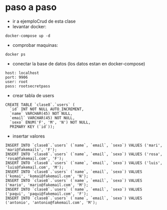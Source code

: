 
paso a paso
===
* ir a ejemploCrud de esta clase
* levantar docker:
```
docker-compose up -d
```
* comprobar maquinas:
```
docker ps
```
* conectar la base de datos (los datos estan en docker-compose)
```
host: localhost
port: 9906
user: root
pass: rootsecretpass
```

* crear tabla de users 
```
CREATE TABLE `clase8`.`users` (
  `id` INT NOT NULL AUTO_INCREMENT,
  `name` VARCHAR(45) NOT NULL,
  `email` VARCHAR(45) NOT NULL,
  `sexo` ENUM('F', 'M', 'N') NOT NULL,
  PRIMARY KEY (`id`));
```

* insertar valores
```
INSERT INTO `clase8`.`users` (`name`, `email`, `sexo`) VALUES ('mari', 'mari@fakemails', 'F');
INSERT INTO `clase8`.`users` (`name`, `email`, `sexo`) VALUES ('rosa', 'rosa@fakemail.com', 'F');
INSERT INTO `clase8`.`users` (`name`, `email`, `sexo`) VALUES ('luis', 'luis@fakemail.com', 'M');
INSERT INTO `clase8`.`users` (`name`, `email`, `sexo`) VALUES ('komai', 'komai@fakemail.com', 'N');
INSERT INTO `clase8`.`users` (`name`, `email`, `sexo`) VALUES ('mario', 'mario@fakemail.com', 'M');
INSERT INTO `clase8`.`users` (`name`, `email`, `sexo`) VALUES ('paqui', 'paqui@fakemail.com', 'F');
INSERT INTO `clase8`.`users` (`name`, `email`, `sexo`) VALUES ('antonio', 'antonio@fakemail.com', 'M');
```


